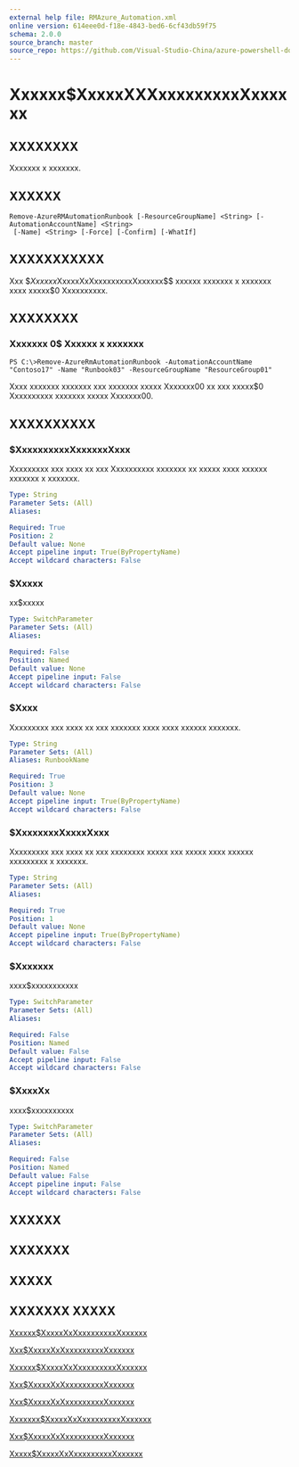 ```yaml
---
external help file: RMAzure_Automation.xml
online version: 614eee0d-f18e-4843-bed6-6cf43db59f75
schema: 2.0.0
source_branch: master
source_repo: https://github.com/Visual-Studio-China/azure-powershell-docs-int
---
```


# Xxxxxx$XxxxxXXXxxxxxxxxxXxxxxxx
## XXXXXXXX
Xxxxxxx x xxxxxxx.

## XXXXXX

```
Remove-AzureRMAutomationRunbook [-ResourceGroupName] <String> [-AutomationAccountName] <String>
 [-Name] <String> [-Force] [-Confirm] [-WhatIf]
```

## XXXXXXXXXXX
Xxx $$Xxxxxx$XxxxxXxXxxxxxxxxxXxxxxxx$$ xxxxxx xxxxxxx x xxxxxxx xxxx xxxxx$0 Xxxxxxxxxx.

## XXXXXXXX

### Xxxxxxx 0$ Xxxxxx x xxxxxxx
```
PS C:\>Remove-AzureRmAutomationRunbook -AutomationAccountName "Contoso17" -Name "Runbook03" -ResourceGroupName "ResourceGroup01"
```

Xxxx xxxxxxx xxxxxxx xxx xxxxxxx xxxxx Xxxxxxx00 xx xxx xxxxx$0 Xxxxxxxxxx xxxxxxx xxxxx Xxxxxxx00.

## XXXXXXXXXX

### $XxxxxxxxxxXxxxxxxXxxx
Xxxxxxxxx xxx xxxx xx xxx Xxxxxxxxxx xxxxxxx xx xxxxx xxxx xxxxxx xxxxxxx x xxxxxxx.

```yaml
Type: String
Parameter Sets: (All)
Aliases: 

Required: True
Position: 2
Default value: None
Accept pipeline input: True(ByPropertyName)
Accept wildcard characters: False
```

### $Xxxxx
xx$xxxxx

```yaml
Type: SwitchParameter
Parameter Sets: (All)
Aliases: 

Required: False
Position: Named
Default value: None
Accept pipeline input: False
Accept wildcard characters: False
```

### $Xxxx
Xxxxxxxxx xxx xxxx xx xxx xxxxxxx xxxx xxxx xxxxxx xxxxxxx.

```yaml
Type: String
Parameter Sets: (All)
Aliases: RunbookName

Required: True
Position: 3
Default value: None
Accept pipeline input: True(ByPropertyName)
Accept wildcard characters: False
```

### $XxxxxxxxXxxxxXxxx
Xxxxxxxxx xxx xxxx xx xxx xxxxxxxx xxxxx xxx xxxxx xxxx xxxxxx xxxxxxxxx x xxxxxxx.

```yaml
Type: String
Parameter Sets: (All)
Aliases: 

Required: True
Position: 1
Default value: None
Accept pipeline input: True(ByPropertyName)
Accept wildcard characters: False
```

### $Xxxxxxx
xxxx$xxxxxxxxxxx

```yaml
Type: SwitchParameter
Parameter Sets: (All)
Aliases: 

Required: False
Position: Named
Default value: False
Accept pipeline input: False
Accept wildcard characters: False
```

### $XxxxXx
xxxx$xxxxxxxxxx

```yaml
Type: SwitchParameter
Parameter Sets: (All)
Aliases: 

Required: False
Position: Named
Default value: False
Accept pipeline input: False
Accept wildcard characters: False
```

## XXXXXX

## XXXXXXX

## XXXXX

## XXXXXXX XXXXX

[Xxxxxx$XxxxxXxXxxxxxxxxxXxxxxxx](614eee0d-f18e-4843-bed6-6cf43db59f75)

[Xxx$XxxxxXxXxxxxxxxxxXxxxxxx](71da0434-5c0f-498f-91f2-f09117dfa7ca)

[Xxxxxx$XxxxxXxXxxxxxxxxxXxxxxxx](6e05b8c0-5782-4580-b4e3-778e951be608)

[Xxx$XxxxxXxXxxxxxxxxxXxxxxxx](c0de19b6-68a5-46b0-8575-88f229fd2494)

[Xxx$XxxxxXxXxxxxxxxxxXxxxxxx](c0de19b6-68a5-46b0-8575-88f229fd2494)

[Xxxxxxx$XxxxxXxXxxxxxxxxxXxxxxxx](68a3d64a-280b-4285-b588-72c7a8c25942)

[Xxx$XxxxxXxXxxxxxxxxxXxxxxxx](80b64633-ceab-4609-bb58-e11ab99e9c35)

[Xxxxx$XxxxxXxXxxxxxxxxxXxxxxxx](5c86545a-93dd-4b3c-96b2-fa6ed740448d)



